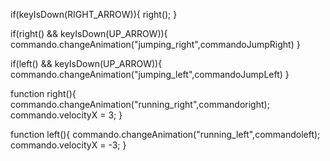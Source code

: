 if(keyIsDown(RIGHT_ARROW)){
    right();
}

if(right() && keyIsDown(UP_ARROW)){
    commando.changeAnimation("jumping_right",commandoJumpRight)
}

if(left() && keyIsDown(UP_ARROW)){
    commando.changeAnimation("jumping_left",commandoJumpLeft)
}

function right(){
    commando.changeAnimation("running_right",commandoright);
    commando.velocityX = 3;
}

function left(){
    commando.changeAnimation("running_left",commandoleft);
    commando.velocityX = -3;
}